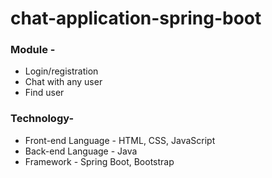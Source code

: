 # chat-application-spring-boot

### Module -
* Login/registration
* Chat with any user
* Find user

### Technology-
* Front-end Language - HTML, CSS, JavaScript
* Back-end Language - Java
* Framework - Spring Boot, Bootstrap

